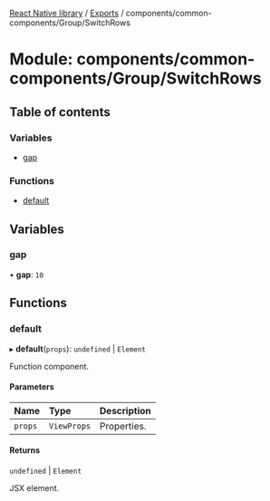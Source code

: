 [React Native library](../index.md) / [Exports](../modules.md) / components/common-components/Group/SwitchRows

# Module: components/common-components/Group/SwitchRows

## Table of contents

### Variables

- [gap](components_common_components_Group_SwitchRows.md#gap)

### Functions

- [default](components_common_components_Group_SwitchRows.md#default)

## Variables

### gap

• **gap**: ``10``

## Functions

### default

▸ **default**(`props`): `undefined` \| `Element`

Function component.

#### Parameters

| Name | Type | Description |
| :------ | :------ | :------ |
| `props` | `ViewProps` | Properties. |

#### Returns

`undefined` \| `Element`

JSX element.
